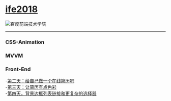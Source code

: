 # [ife2018](http://ife.baidu.com/)

![百度前端技术学院](http://ife.baidu.com/2018/asset/common/img/logo_a3b4064.png)

---


<h3>CSS-Animation</h3>  


<h3>MVVM</h3>  

   
 <h3>Front-End</h3>  
 
-[第二天：给自己做一个在线简历吧](https://fog3211.github.io/ife_2018/Front-end/No2.html)  
-[第三天：让简历有点色彩](https://fog3211.github.io/ife_2018/Front-end/No3.html)  
-[第四天，背景边框列表链接和更复杂的选择器](https://fog3211.github.io/ife_2018/Front-end/No4.html)  
